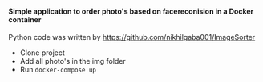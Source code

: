 #### Simple application to order photo's based on facereconision in a Docker container
Python code was written by https://github.com/nikhilgaba001/ImageSorter
* Clone project
* Add all photo's in the img folder
* Run `docker-compose up`
